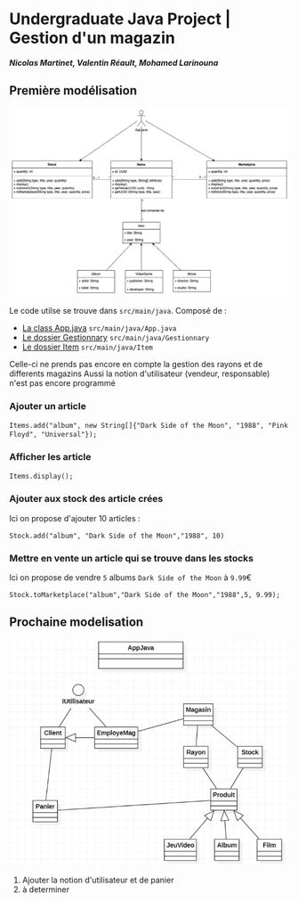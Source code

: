 # Undergraduate Java Project | Gestion d'un magazin
_**Nicolas Martinet, Valentin Réault, Mohamed Larinouna**_


## Première modélisation

![Première modélisation](temporaryModel1.png)

Le code utilse se trouve dans `src/main/java`.
Composé de :
- [La class App.java](src/main/java/App.java) `src/main/java/App.java`
- [Le dossier Gestionnary](src/main/java/Gestionnary) `src/main/java/Gestionnary`
- [Le dossier Item](src/main/java/Item) `src/main/java/Item`

Celle-ci ne prends pas encore en compte la gestion des rayons et de differents magazins
Aussi la notion d'utilisateur (vendeur, responsable) n'est pas encore programmé

### Ajouter un article

```
Items.add("album", new String[]{"Dark Side of the Moon", "1988", "Pink Floyd", "Universal"});
```

### Afficher les article

```
Items.display();
```

### Ajouter aux stock des article crées

Ici on propose d'ajouter 10 articles :

```
Stock.add("album", "Dark Side of the Moon","1988", 10)
```

### Mettre en vente un article qui se trouve dans les stocks

Ici on propose de vendre `5` albums `Dark Side of the Moon` à `9.99`€

```
Stock.toMarketplace("album","Dark Side of the Moon","1988",5, 9.99);
```

## Prochaine modelisation

![Première modélisation](tamporarymodel2.png)

1. Ajouter la notion d'utilisateur et de panier
2. à determiner
